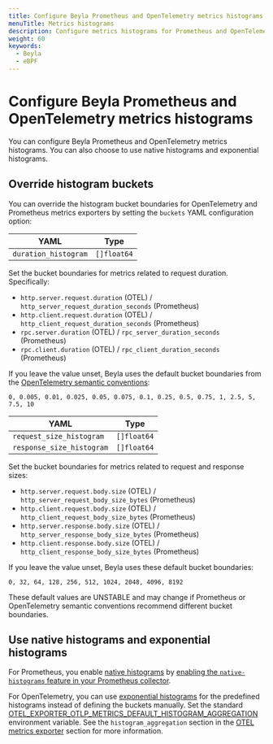 ```yaml
---
title: Configure Beyla Prometheus and OpenTelemetry metrics histograms
menuTitle: Metrics histograms
description: Configure metrics histograms for Prometheus and OpenTelemetry, and whether to use native histograms and exponential histograms.
weight: 60
keywords:
  - Beyla
  - eBPF
---
```


# Configure Beyla Prometheus and OpenTelemetry metrics histograms

You can configure Beyla Prometheus and OpenTelemetry metrics histograms. You can also choose to use native histograms and exponential histograms.

## Override histogram buckets

You can override the histogram bucket boundaries for OpenTelemetry and Prometheus metrics exporters by setting the `buckets` YAML configuration option:

| YAML                 | Type        |
| -------------------- | ----------- |
| `duration_histogram` | `[]float64` |

Set the bucket boundaries for metrics related to request duration. Specifically:

- `http.server.request.duration` (OTEL) / `http_server_request_duration_seconds` (Prometheus)
- `http.client.request.duration` (OTEL) / `http_client_request_duration_seconds` (Prometheus)
- `rpc.server.duration` (OTEL) / `rpc_server_duration_seconds` (Prometheus)
- `rpc.client.duration` (OTEL) / `rpc_client_duration_seconds` (Prometheus)

If you leave the value unset, Beyla uses the default bucket boundaries from the [OpenTelemetry semantic conventions](https://github.com/open-telemetry/opentelemetry-specification/blob/main/specification/metrics/semantic_conventions/http-metrics.md):

```
0, 0.005, 0.01, 0.025, 0.05, 0.075, 0.1, 0.25, 0.5, 0.75, 1, 2.5, 5, 7.5, 10
```

| YAML                      | Type        |
| ------------------------- | ----------- |
| `request_size_histogram`  | `[]float64` |
| `response_size_histogram` | `[]float64` |

Set the bucket boundaries for metrics related to request and response sizes:

- `http.server.request.body.size` (OTEL) / `http_server_request_body_size_bytes` (Prometheus)
- `http.client.request.body.size` (OTEL) / `http_client_request_body_size_bytes` (Prometheus)
- `http.server.response.body.size` (OTEL) / `http_server_response_body_size_bytes` (Prometheus)
- `http.client.response.body.size` (OTEL) / `http_client_response_body_size_bytes` (Prometheus)

If you leave the value unset, Beyla uses these default bucket boundaries:

```
0, 32, 64, 128, 256, 512, 1024, 2048, 4096, 8192
```

These default values are UNSTABLE and may change if Prometheus or OpenTelemetry semantic conventions recommend different bucket boundaries.

## Use native histograms and exponential histograms

For Prometheus, you enable [native histograms](https://prometheus.io/docs/concepts/metric_types/#histogram) by [enabling the `native-histograms` feature in your Prometheus collector](https://prometheus.io/docs/prometheus/latest/feature_flags/#native-histograms).

For OpenTelemetry, you can use [exponential histograms](https://opentelemetry.io/docs/specs/otel/metrics/data-model/#exponentialhistogram) for the predefined histograms instead of defining the buckets manually. Set the standard [OTEL_EXPORTER_OTLP_METRICS_DEFAULT_HISTOGRAM_AGGREGATION](https://opentelemetry.io/docs/specs/otel/metrics/sdk_exporters/otlp/#additional-configuration) environment variable. See the `histogram_aggregation` section in the [OTEL metrics exporter](../export-data/) section for more information.
